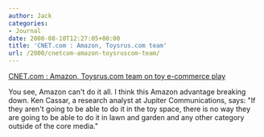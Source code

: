 ```yaml
---
author: Jack
categories:
- Journal
date: 2000-08-10T12:27:05+00:00
title: 'CNET.com : Amazon, Toysrus.com team'
url: /2000/cnetcom-amazon-toysruscom-team/
---
```


[CNET.com : Amazon, Toysrus.com team on toy e-commerce play][1]

You see, Amazon can't do it all. I think this Amazon advantage breaking down. Ken Cassar, a research analyst at Jupiter Communications, says: "If they aren't going to be able to do it in the toy space, there is no way they are going to be able to do it in lawn and garden and any other category outside of the core media."

 [1]: http://news.cnet.com/news/0-1007-200-2486883.html?tag=st.cn.1.lthd.ne